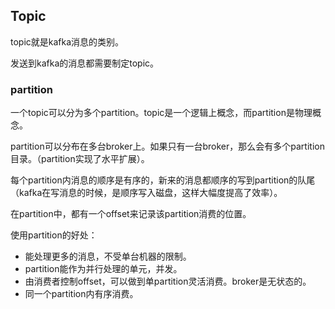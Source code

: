 ## Topic
topic就是kafka消息的类别。

发送到kafka的消息都需要制定topic。

### partition
一个topic可以分为多个partition。topic是一个逻辑上概念，而partition是物理概念。

partition可以分布在多台broker上。如果只有一台broker，那么会有多个partition目录。（partition实现了水平扩展）。

每个partition内消息的顺序是有序的，新来的消息都顺序的写到partition的队尾（kafka在写消息的时候，是顺序写入磁盘，这样大幅度提高了效率）。

在partition中，都有一个offset来记录该partition消费的位置。

使用partition的好处：
  - 能处理更多的消息，不受单台机器的限制。
  - partition能作为并行处理的单元，并发。
  - 由消费者控制offset，可以做到单partition灵活消费。broker是无状态的。
  - 同一个partition内有序消费。
